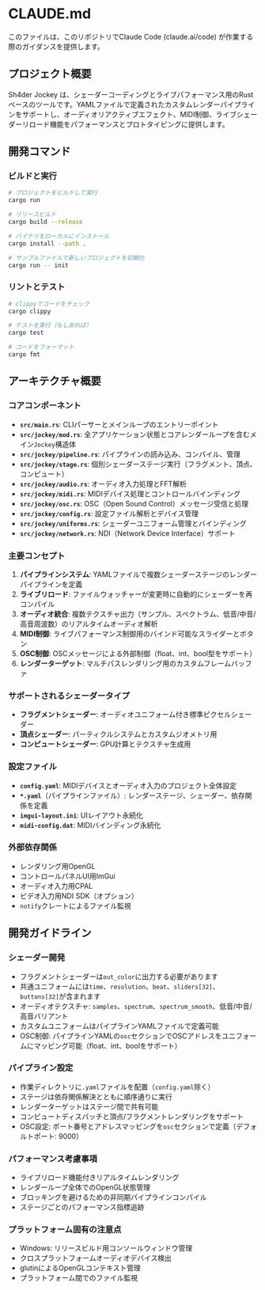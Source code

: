 # CLAUDE.md

このファイルは、このリポジトリでClaude Code (claude.ai/code) が作業する際のガイダンスを提供します。

## プロジェクト概要

Sh4der Jockey は、シェーダーコーディングとライブパフォーマンス用のRustベースのツールです。YAMLファイルで定義されたカスタムレンダーパイプラインをサポートし、オーディオリアクティブエフェクト、MIDI制御、ライブシェーダーリロード機能をパフォーマンスとプロトタイピングに提供します。

## 開発コマンド

### ビルドと実行
```bash
# プロジェクトをビルドして実行
cargo run

# リリースビルド
cargo build --release

# バイナリをローカルにインストール
cargo install --path .

# サンプルファイルで新しいプロジェクトを初期化
cargo run -- init
```

### リントとテスト
```bash
# clippyでコードをチェック
cargo clippy

# テストを実行（もしあれば）
cargo test

# コードをフォーマット
cargo fmt
```

## アーキテクチャ概要

### コアコンポーネント

- **`src/main.rs`**: CLIパーサーとメインループのエントリーポイント
- **`src/jockey/mod.rs`**: 全アプリケーション状態とコアレンダーループを含むメイン`Jockey`構造体
- **`src/jockey/pipeline.rs`**: パイプラインの読み込み、コンパイル、管理
- **`src/jockey/stage.rs`**: 個別シェーダーステージ実行（フラグメント、頂点、コンピュート）
- **`src/jockey/audio.rs`**: オーディオ入力処理とFFT解析
- **`src/jockey/midi.rs`**: MIDIデバイス処理とコントロールバインディング
- **`src/jockey/osc.rs`**: OSC（Open Sound Control）メッセージ受信と処理
- **`src/jockey/config.rs`**: 設定ファイル解析とデバイス管理
- **`src/jockey/uniforms.rs`**: シェーダーユニフォーム管理とバインディング
- **`src/jockey/network.rs`**: NDI（Network Device Interface）サポート

### 主要コンセプト

1. **パイプラインシステム**: YAMLファイルで複数シェーダーステージのレンダーパイプラインを定義
2. **ライブリロード**: ファイルウォッチャーが変更時に自動的にシェーダーを再コンパイル
3. **オーディオ統合**: 複数テクスチャ出力（サンプル、スペクトラム、低音/中音/高音周波数）のリアルタイムオーディオ解析
4. **MIDI制御**: ライブパフォーマンス制御用のバインド可能なスライダーとボタン
5. **OSC制御**: OSCメッセージによる外部制御（float、int、bool型をサポート）
6. **レンダーターゲット**: マルチパスレンダリング用のカスタムフレームバッファ

### サポートされるシェーダータイプ

- **フラグメントシェーダー**: オーディオユニフォーム付き標準ピクセルシェーダー
- **頂点シェーダー**: パーティクルシステムとカスタムジオメトリ用
- **コンピュートシェーダー**: GPU計算とテクスチャ生成用

### 設定ファイル

- **`config.yaml`**: MIDIデバイスとオーディオ入力のプロジェクト全体設定
- **`*.yaml`**（パイプラインファイル）: レンダーステージ、シェーダー、依存関係を定義
- **`imgui-layout.ini`**: UIレイアウト永続化
- **`midi-config.dat`**: MIDIバインディング永続化

### 外部依存関係

- レンダリング用OpenGL
- コントロールパネルUI用ImGui
- オーディオ入力用CPAL
- ビデオ入力用NDI SDK（オプション）
- `notify`クレートによるファイル監視

## 開発ガイドライン

### シェーダー開発
- フラグメントシェーダーは`out_color`に出力する必要があります
- 共通ユニフォームには`time`、`resolution`、`beat`、`sliders[32]`、`buttons[32]`が含まれます
- オーディオテクスチャ: `samples`、`spectrum`、`spectrum_smooth`、低音/中音/高音バリアント
- カスタムユニフォームはパイプラインYAMLファイルで定義可能
- OSC制御: パイプラインYAMLの`osc`セクションでOSCアドレスをユニフォームにマッピング可能（float、int、boolをサポート）

### パイプライン設定
- 作業ディレクトリに`.yaml`ファイルを配置（`config.yaml`除く）
- ステージは依存関係解決とともに順序通りに実行
- レンダーターゲットはステージ間で共有可能
- コンピュートディスパッチと頂点/フラグメントレンダリングをサポート
- OSC設定: ポート番号とアドレスマッピングを`osc`セクションで定義（デフォルトポート: 9000）

### パフォーマンス考慮事項
- ライブリロード機能付きリアルタイムレンダリング
- レンダーループ全体でのOpenGL状態管理
- ブロッキングを避けるための非同期パイプラインコンパイル
- ステージごとのパフォーマンス指標追跡

### プラットフォーム固有の注意点
- Windows: リリースビルド用コンソールウィンドウ管理
- クロスプラットフォームオーディオデバイス検出
- glutinによるOpenGLコンテキスト管理
- プラットフォーム間でのファイル監視